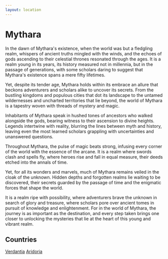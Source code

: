 ```yaml
---
layout: location
---
```

# Mythara

In the dawn of Mythara's existence, when the world was but a fledgling realm, whispers of ancient truths mingled with the winds, and the echoes of gods ascending to their celestial thrones resonated through the ages. It is a realm young in its years, its history measured not in millennia, but in the passage of generations, with some scholars daring to suggest that Mythara's existence spans a mere fifty lifetimes.

Yet, despite its tender age, Mythara holds within its embrace an allure that beckons adventurers and scholars alike to uncover its secrets. From the bustling kingdoms and populous cities that dot its landscape to the untamed wildernesses and uncharted territories that lie beyond, the world of Mythara is a tapestry woven with threads of mystery and magic.

Inhabitants of Mythara speak in hushed tones of ancestors who walked alongside the gods, bearing witness to their ascension to divine heights. Legends intertwine with reality, blurring the lines between myth and history, leaving even the most learned scholars grappling with uncertainties and unanswered questions.

Throughout Mythara, the pulse of magic beats strong, infusing every corner of the world with the essence of the arcane. It is a realm where swords clash and spells fly, where heroes rise and fall in equal measure, their deeds etched into the annals of time.

Yet, for all its wonders and marvels, much of Mythara remains veiled in the cloak of the unknown. Hidden depths and forgotten realms lie waiting to be discovered, their secrets guarded by the passage of time and the enigmatic forces that shape the world.

It is a realm ripe with possibility, where adventurers brave the unknown in search of glory and treasure, where scholars pore over ancient tomes in pursuit of knowledge and enlightenment. For in the world of Mythara, the journey is as important as the destination, and every step taken brings one closer to unlocking the mysteries that lie at the heart of this young and vibrant realm.

## Countries
[Verdantia](./_countries/Verdantia.md)
[Aridoria](./_countries/Aridoria.md)
